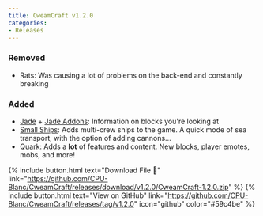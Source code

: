 ```yaml
---
title: CweamCraft v1.2.0
categories:
- Releases
---
```


### Removed
- Rats: Was causing a lot of problems on the back-end and constantly breaking

### Added
- [Jade](https://www.curseforge.com/minecraft/mc-mods/jade) + [Jade Addons](https://www.curseforge.com/minecraft/mc-mods/jade-addons): Information on blocks you're looking at
- [Small Ships](https://www.curseforge.com/minecraft/mc-mods/small-ships): Adds multi-crew ships to the game. A quick mode of sea transport, with the option of adding cannons...
- [Quark](https://www.curseforge.com/minecraft/mc-mods/quark): Adds a **lot** of features and content. New blocks, player emotes, mobs, and more!

{% include button.html text="Download File 📁" link="https://github.com/CPU-Blanc/CweamCraft/releases/download/v1.2.0/CweamCraft-1.2.0.zip" %} {% include button.html text="View on GitHub" link="https://github.com/CPU-Blanc/CweamCraft/releases/tag/v1.2.0" icon="github" color="#59c4be" %}
